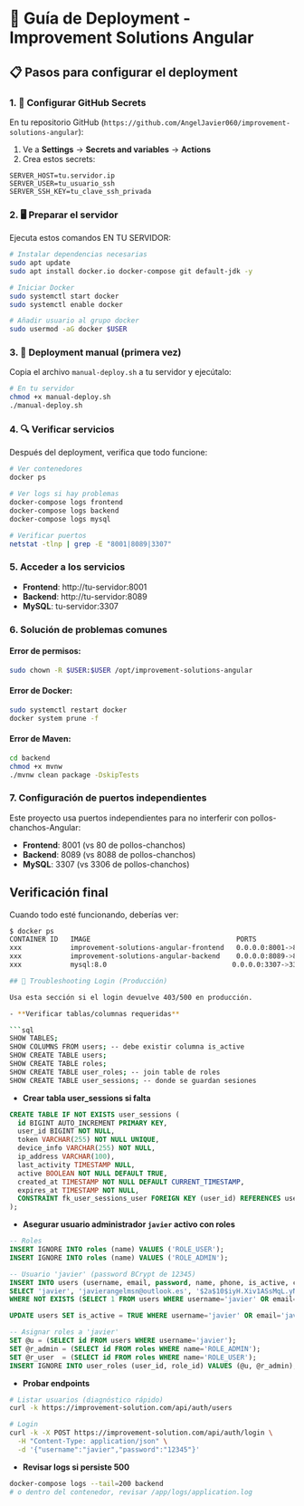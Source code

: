 # 🚀 Guía de Deployment - Improvement Solutions Angular

## 📋 Pasos para configurar el deployment

### 1. 🔑 Configurar GitHub Secrets

En tu repositorio GitHub (`https://github.com/AngelJavier060/improvement-solutions-angular`):

1. Ve a **Settings** → **Secrets and variables** → **Actions**
2. Crea estos secrets:

```
SERVER_HOST=tu.servidor.ip
SERVER_USER=tu_usuario_ssh
SERVER_SSH_KEY=tu_clave_ssh_privada
```

### 2. 🖥️ Preparar el servidor

Ejecuta estos comandos EN TU SERVIDOR:

```bash
# Instalar dependencias necesarias
sudo apt update
sudo apt install docker.io docker-compose git default-jdk -y

# Iniciar Docker
sudo systemctl start docker
sudo systemctl enable docker

# Añadir usuario al grupo docker
sudo usermod -aG docker $USER
```

### 3. 🔧 Deployment manual (primera vez)

Copia el archivo `manual-deploy.sh` a tu servidor y ejecútalo:

```bash
# En tu servidor
chmod +x manual-deploy.sh
./manual-deploy.sh
```

### 4. 🔍 Verificar servicios

Después del deployment, verifica que todo funcione:

```bash
# Ver contenedores
docker ps

# Ver logs si hay problemas
docker-compose logs frontend
docker-compose logs backend
docker-compose logs mysql

# Verificar puertos
netstat -tlnp | grep -E "8001|8089|3307"
```

### 5. Acceder a los servicios

- **Frontend**: http://tu-servidor:8001
- **Backend**: http://tu-servidor:8089  
- **MySQL**: tu-servidor:3307

### 6. Solución de problemas comunes

#### Error de permisos:
```bash
sudo chown -R $USER:$USER /opt/improvement-solutions-angular
```

#### Error de Docker:
```bash
sudo systemctl restart docker
docker system prune -f
```

#### Error de Maven:
```bash
cd backend
chmod +x mvnw
./mvnw clean package -DskipTests
```

### 7. Configuración de puertos independientes

Este proyecto usa puertos independientes para no interferir con pollos-chanchos-Angular:

- **Frontend**: 8001 (vs 80 de pollos-chanchos)
- **Backend**: 8089 (vs 8088 de pollos-chanchos)  
- **MySQL**: 3307 (vs 3306 de pollos-chanchos)

## Verificación final

Cuando todo esté funcionando, deberías ver:

```bash
$ docker ps
CONTAINER ID   IMAGE                                    PORTS                                         NAMES
xxx            improvement-solutions-angular-frontend   0.0.0.0:8001->80/tcp, 0.0.0.0:8443->443/tcp  improvement-solutions-angular-frontend-1
xxx            improvement-solutions-angular-backend    0.0.0.0:8089->8089/tcp                        improvement-solutions-angular-backend-1
xxx            mysql:8.0                               0.0.0.0:3307->3306/tcp                        improvement-solutions-angular-mysql-1

## 🔐 Troubleshooting Login (Producción)

Usa esta sección si el login devuelve 403/500 en producción.

- **Verificar tablas/columnas requeridas**

```sql
SHOW TABLES;
SHOW COLUMNS FROM users; -- debe existir columna is_active
SHOW CREATE TABLE users;
SHOW CREATE TABLE roles;
SHOW CREATE TABLE user_roles; -- join table de roles
SHOW CREATE TABLE user_sessions; -- donde se guardan sesiones
```

- **Crear tabla user_sessions si falta**

```sql
CREATE TABLE IF NOT EXISTS user_sessions (
  id BIGINT AUTO_INCREMENT PRIMARY KEY,
  user_id BIGINT NOT NULL,
  token VARCHAR(255) NOT NULL UNIQUE,
  device_info VARCHAR(255) NOT NULL,
  ip_address VARCHAR(100),
  last_activity TIMESTAMP NULL,
  active BOOLEAN NOT NULL DEFAULT TRUE,
  created_at TIMESTAMP NOT NULL DEFAULT CURRENT_TIMESTAMP,
  expires_at TIMESTAMP NOT NULL,
  CONSTRAINT fk_user_sessions_user FOREIGN KEY (user_id) REFERENCES users(id)
);
```

- **Asegurar usuario administrador `javier` activo con roles**

```sql
-- Roles
INSERT IGNORE INTO roles (name) VALUES ('ROLE_USER');
INSERT IGNORE INTO roles (name) VALUES ('ROLE_ADMIN');

-- Usuario 'javier' (password BCrypt de 12345)
INSERT INTO users (username, email, password, name, phone, is_active, created_at, updated_at)
SELECT 'javier', 'javierangelmsn@outlook.es', '$2a$10$iyH.Xiv1ASsMqL.yNen/0.1l98vhPF2U/BMJS/HMJQwkcHJtQSQD6', 'Javier', NULL, TRUE, NOW(), NOW()
WHERE NOT EXISTS (SELECT 1 FROM users WHERE username='javier' OR email='javierangelmsn@outlook.es');

UPDATE users SET is_active = TRUE WHERE username='javier' OR email='javierangelmsn@outlook.es';

-- Asignar roles a 'javier'
SET @u = (SELECT id FROM users WHERE username='javier');
SET @r_admin = (SELECT id FROM roles WHERE name='ROLE_ADMIN');
SET @r_user  = (SELECT id FROM roles WHERE name='ROLE_USER');
INSERT IGNORE INTO user_roles (user_id, role_id) VALUES (@u, @r_admin), (@u, @r_user);
```

- **Probar endpoints**

```bash
# Listar usuarios (diagnóstico rápido)
curl -k https://improvement-solution.com/api/auth/users

# Login
curl -k -X POST https://improvement-solution.com/api/auth/login \
  -H "Content-Type: application/json" \
  -d '{"username":"javier","password":"12345"}'
```

- **Revisar logs si persiste 500**

```bash
docker-compose logs --tail=200 backend
# o dentro del contenedor, revisar /app/logs/application.log
